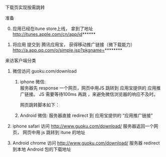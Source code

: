 下载页实现按需跳转

准备

0. 应用已经在itune store上线， 
    拿到了地址  http://itunes.apple.com/cn/app/id******
    
1. 将应用 提交到 腾讯应用宝， 
   获得移动推广链接（微下载能力） 
   http://a.app.qq.com/o/simple.jsp?pkgname=********
 


来访客户端分类

1.  微信访问 guoku.com/download   
    1. iphone  微信:  
       服务器先 response 一个网页，网页中用JS 跳转到 应用宝提供的 应用推广链接。
       JS 需要等待100ms 再跳 ，来避免微信浏览器的响应不及时。
       
       网页跳转脚本如下：
       <script language="javascript">
            {#  iphone jump may frezze on jump page , so a little delay may help #}
            function jump(){
                 window.location.replace('http://a.app.qq.com/o/simple.jsp?pkgname=******');
            }
            window.setTimeout(jump,100);
        </script>
       
       
       
       
    2. Android 微信:
       服务器直接 redirect 到 应用宝提供的 “应用推广链接”
 
    
2. iphone safari 访问 http://www.guoku.com/download/
     服务器返回一个网页， 网页中用 js 跳转到 itune 的地址

3.  Android chrome 访问  http://www.guoku.com/download/
     服务器 redirect 到本地 Android 包的下载地址
         